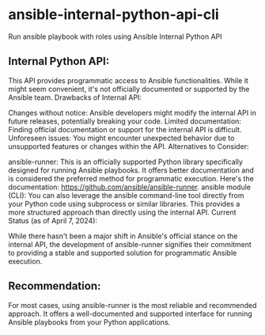 # ansible-internal-python-api-cli

Run ansible playbook with roles using Ansible Internal Python API

## Internal Python API:

This API provides programmatic access to Ansible functionalities.
While it might seem convenient, it's not officially documented or supported by the Ansible team.
Drawbacks of Internal API:

Changes without notice: Ansible developers might modify the internal API in future releases, potentially breaking your code.
Limited documentation: Finding official documentation or support for the internal API is difficult.
Unforeseen issues: You might encounter unexpected behavior due to unsupported features or changes within the API.
Alternatives to Consider:

ansible-runner: This is an officially supported Python library specifically designed for running Ansible playbooks. It offers better documentation and is considered the preferred method for programmatic execution. Here's the documentation: https://github.com/ansible/ansible-runner.
ansible module (CLI): You can also leverage the ansible command-line tool directly from your Python code using subprocess or similar libraries. This provides a more structured approach than directly using the internal API.
Current Status (as of April 7, 2024):

While there hasn't been a major shift in Ansible's official stance on the internal API, the development of ansible-runner signifies their commitment to providing a stable and supported solution for programmatic Ansible execution.

## Recommendation:

For most cases, using ansible-runner is the most reliable and recommended approach. It offers a well-documented and supported interface for running Ansible playbooks from your Python applications.
